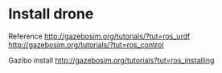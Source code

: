 # Install drone



Reference
http://gazebosim.org/tutorials/?tut=ros_urdf
http://gazebosim.org/tutorials/?tut=ros_control      

Gazibo install 
http://gazebosim.org/tutorials?tut=ros_installing